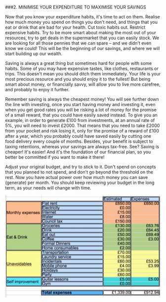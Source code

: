 ###2. MINIMISE YOUR EXPENDITURE TO MAXIMISE YOUR SAVINGS

Now that you know your expenditure habits, it's time to act on them. Realise how much money you spend on things you don't need, and things that you eat or drink that are bad for your health. Cut toxic habits out. Restrict expensive habits. Try to be more smart about making the most out of your resources, try to get deals in the supermarket that you can easily stock. We are looking for all those pennies that we can spare – and we didn't even know we could! This will be the beginning of our savings, and where we will start building up our wealth.

Saving is always a great thing but sometimes hard for people with some habits. Some of you may have expensive tastes, like clothes, restaurants or trips. This doesn't mean you should ditch them immediately. Your life is your most precious resource and you should enjoy it to the fullest! But being smart about money, or financially savvy, will allow you to live more carefree, and probably to enjoy it further.

Remember saving is always the cheapest money! You will see further down the line with investing, once you start having money and investing it, even when you get good rates you will be risking a lot of money for the promise of a small reward, that you could have easily saved instead. To give you an example, in order to generate £100 from investments, at an annual rate of 5%, you will need to invest £2000. That means that you need to take £2000 from your pocket and risk losing it, only for the promise of a reward of £100 after a year, which you probably could have saved easily by cutting one food delivery every couple of months. Besides, your benefit is subject to taxing retentions, whereas your savings are always tax-free. See? Saving is cheaper! It's easier! And it's the foundation of our financial plan, so you better be committed if you want to make it there!

Adjust your original budget, and try to stick to it. Don't spend on concepts that you planned to not spend, and don't go beyond the threshold on the rest. Now you have actual power over how much money you can save (generate) per month. You should keep reviewing your budget in the long term, as your needs will change with time.

![Example of expenditure table](./expenditure.jpg)